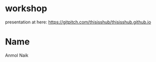 # workshop

presentation at here: https://gitpitch.com/thisisshub/thisisshub.github.io

# Name
Anmol Naik
